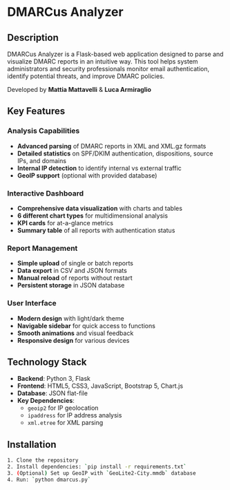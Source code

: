 # DMARCus Analyzer

## Description

DMARCus Analyzer is a Flask-based web application designed to parse and visualize DMARC reports in an intuitive way. This tool helps system administrators and security professionals monitor email authentication, identify potential threats, and improve DMARC policies.

Developed by **Mattia Mattavelli** & **Luca Armiraglio**

## Key Features

### Analysis Capabilities
- **Advanced parsing** of DMARC reports in XML and XML.gz formats
- **Detailed statistics** on SPF/DKIM authentication, dispositions, source IPs, and domains
- **Internal IP detection** to identify internal vs external traffic
- **GeoIP support** (optional with provided database)

### Interactive Dashboard
- **Comprehensive data visualization** with charts and tables
- **6 different chart types** for multidimensional analysis
- **KPI cards** for at-a-glance metrics
- **Summary table** of all reports with authentication status

### Report Management
- **Simple upload** of single or batch reports
- **Data export** in CSV and JSON formats
- **Manual reload** of reports without restart
- **Persistent storage** in JSON database

### User Interface
- **Modern design** with light/dark theme
- **Navigable sidebar** for quick access to functions
- **Smooth animations** and visual feedback
- **Responsive design** for various devices

## Technology Stack

- **Backend**: Python 3, Flask
- **Frontend**: HTML5, CSS3, JavaScript, Bootstrap 5, Chart.js
- **Database**: JSON flat-file
- **Key Dependencies**:
  - `geoip2` for IP geolocation
  - `ipaddress` for IP address analysis
  - `xml.etree` for XML parsing

## Installation

```bash
1. Clone the repository
2. Install dependencies: `pip install -r requirements.txt`
3. (Optional) Set up GeoIP with `GeoLite2-City.mmdb` database
4. Run: `python dmarcus.py`

